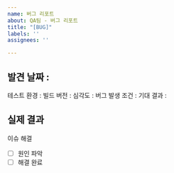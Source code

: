 ```yaml
---
name: 버그 리포트
about: QA팀 - 버그 리포트
title: "[BUG]"
labels: ''
assignees: ''

---
```


## 발견 날짜 :
테스트 환경 :
빌드 버전 :
심각도 : 
버그 발생 조건 : 
기대 결과 :

## 실제 결과
이슈 해결
- [ ] 원인 파악
- [ ] 해결 완료
